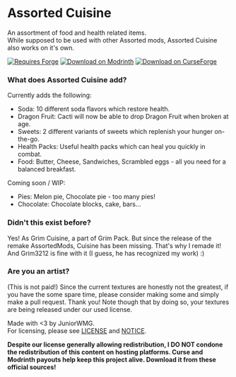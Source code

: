 # Assorted Cuisine
An assortment of food and health related items.
<br>While supposed to be used with other Assorted mods, Assorted Cuisine also works on it's own.

[![Requires Forge](https://i.imgur.com/mDyDiFk.png "")](https://files.minecraftforge.net/net/minecraftforge/forge/index_1.20.1.html) [![Download on Modrinth](https://raw.githubusercontent.com/Prospector/badges/master/modrinth-badge-72h-padded.png "")](https://modrinth.com/mod/assorted-cuisine) [![Download on CurseForge](https://i.ibb.co/hLtx6rn/curse-badge-padded.png "")](https://curseforge.com/minecraft/mc-mods/acuisine)

### What does Assorted Cuisine add?
Currently adds the following:
- Soda: 10 different soda flavors which restore health.
- Dragon Fruit: Cacti will now be able to drop Dragon Fruit when broken at age.
- Sweets: 2 different variants of sweets which replenish your hunger on-the-go.
- Health Packs: Useful health packs which can heal you quickly in combat.
- Food: Butter, Cheese, Sandwiches, Scrambled eggs - all you need for a balanced breakfast.

Coming soon / WIP:
- Pies: Melon pie, Chocolate pie - too many pies!
- Chocolate: Chocolate blocks, cake, bars...

### Didn't this exist before?
Yes! As Grim Cuisine, a part of Grim Pack. But since the release of the remake AssortedMods, Cuisine has been missing. That's why I remade it! And Grim3212 is fine with it (I guess, he has recognized my work) :)

### Are you an artist?
(This is not paid!) Since the current textures are honestly not the greatest, if you have the some spare time, please consider making some and simply make a pull request. Thank you! Note though that by doing so, your textures are being released under our used license.

Made with \<3 by JuniorWMG.
<br>For licensing, please see [LICENSE](https://github.com/JuniorWolfgamingDE/AssortedCuisine/blob/new/LICENSE) and [NOTICE](https://github.com/JuniorWolfgamingDE/AssortedCuisine/blob/new/NOTICE).

**Despite our license generally allowing redistribution, I DO NOT condone the redistribution of this content on hosting platforms. Curse and Modrinth payouts help keep this project alive. Download it from these official sources!**
